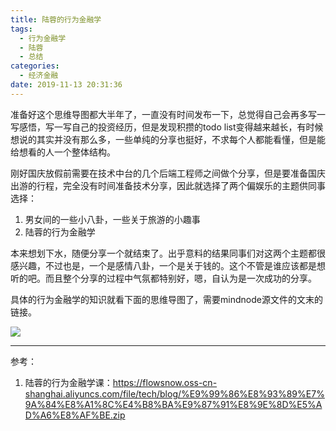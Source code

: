 ```yaml
---
title: 陆蓉的行为金融学
tags:
  - 行为金融学
  - 陆蓉
  - 总结
categories:
  - 经济金融
date: 2019-11-13 20:31:36
---
```



准备好这个思维导图都大半年了，一直没有时间发布一下，总觉得自己会再多写一写感悟，写一写自己的投资经历，但是发现积攒的todo list变得越来越长，有时候想说的其实并没有那么多，一些单纯的分享也挺好，不求每个人都能看懂，但是能给想看的人一个整体结构。

刚好国庆放假前需要在技术中台的几个后端工程师之间做个分享，但是要准备国庆出游的行程，完全没有时间准备技术分享，因此就选择了两个偏娱乐的主题供同事选择：

1. 男女间的一些小八卦，一些关于旅游的小趣事
2. 陆蓉的行为金融学

本来想划下水，随便分享一个就结束了。出乎意料的结果同事们对这两个主题都很感兴趣，不过也是，一个是感情八卦，一个是关于钱的。这个不管是谁应该都是想听的吧。而且整个分享的过程中气氛都特别好，嗯，自认为是一次成功的分享。

具体的行为金融学的知识就看下面的思维导图了，需要mindnode源文件的文末的链接。

<!--more-->

![](https://flowsnow.oss-cn-shanghai.aliyuncs.com/image/normal/%E9%99%86%E8%93%89%E7%9A%84%E8%A1%8C%E4%B8%BA%E9%87%91%E8%9E%8D%E5%AD%A6%E8%AF%BE.jpg)



---

参考：

1. 陆蓉的行为金融学课：https://flowsnow.oss-cn-shanghai.aliyuncs.com/file/tech/blog/%E9%99%86%E8%93%89%E7%9A%84%E8%A1%8C%E4%B8%BA%E9%87%91%E8%9E%8D%E5%AD%A6%E8%AF%BE.zip